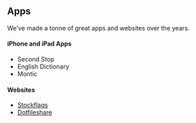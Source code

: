 ## Apps

We've made a tonne of great apps and websites over the years.

#### iPhone and iPad Apps
- Second Stop
- English Dictionary
- Montic

#### Websites
- [Stockflags](http://stockflags.com)
- [Dotfileshare](http://dotfileshare.herokuapp.com)
